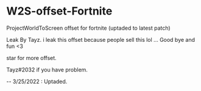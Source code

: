 # W2S-offset-Fortnite
ProjectWorldToScreen offset for fortnite (uptaded to latest patch)

Leak By Tayz. i leak this offset because people sell this lol ... Good bye and fun <3 

star for more offset.

Tayz#2032 if you have problem.




 -- 3/25/2022 : Uptaded.
